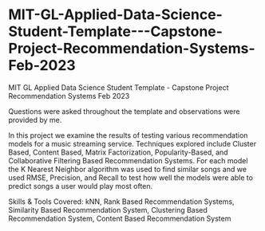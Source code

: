 # MIT-GL-Applied-Data-Science-Student-Template---Capstone-Project-Recommendation-Systems-Feb-2023
MIT GL Applied Data Science Student Template - Capstone Project Recommendation Systems Feb 2023

Questions were asked throughout the template and observations were provided by me. 

In this project we examine the results of testing various recommendation models for a music streaming service. Techniques explored include Cluster Based, Content Based, Matrix Factorization, Popularity-Based, and Collaborative Filtering Based Recommendation Systems. For each model the K Nearest Neighbor algorithm was used to find similar songs and we used RMSE, Precision, and Recall to test how well the models were able to predict songs a user would play most often.

Skills & Tools Covered: 
kNN, 
Rank Based Recommendation Systems, 
Similarity Based Recommendation System, 
Clustering Based Recommendation System, 
Content Based Recommendation System
